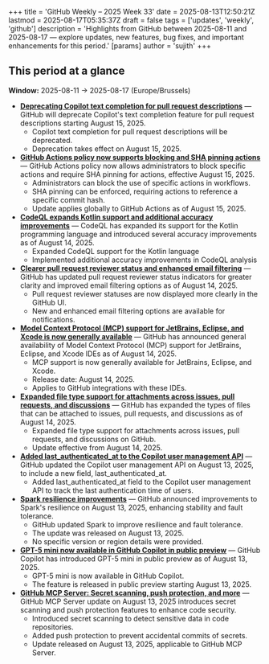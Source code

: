 +++
title = 'GitHub Weekly – 2025 Week 33'
date = 2025-08-13T12:50:21Z
lastmod = 2025-08-17T05:35:37Z
draft = false
tags = ['updates', 'weekly', 'github']
description = 'Highlights from GitHub between 2025-08-11 and 2025-08-17 — explore updates, new features, bug fixes, and important enhancements for this period.'
[params]
    author = 'sujith'
+++
## This period at a glance

**Window:** 2025-08-11 → 2025-08-17 (Europe/Brussels)

- **[Deprecating Copilot text completion for pull request descriptions](https://github.blog/changelog/2025-08-15-deprecating-copilot-text-completion-for-pull-request-descriptions)** — GitHub will deprecate Copilot's text completion feature for pull request descriptions starting August 15, 2025.
  - Copilot text completion for pull request descriptions will be deprecated.
  - Deprecation takes effect on August 15, 2025.
- **[GitHub Actions policy now supports blocking and SHA pinning actions](https://github.blog/changelog/2025-08-15-github-actions-policy-now-supports-blocking-and-sha-pinning-actions)** — GitHub Actions policy now allows administrators to block specific actions and require SHA pinning for actions, effective August 15, 2025.
  - Administrators can block the use of specific actions in workflows.
  - SHA pinning can be enforced, requiring actions to reference a specific commit hash.
  - Update applies globally to GitHub Actions as of August 15, 2025.
- **[CodeQL expands Kotlin support and additional accuracy improvements](https://github.blog/changelog/2025-08-14-codeql-expands-kotlin-support-and-additional-accuracy-improvements)** — CodeQL has expanded its support for the Kotlin programming language and introduced several accuracy improvements as of August 14, 2025.
  - Expanded CodeQL support for the Kotlin language
  - Implemented additional accuracy improvements in CodeQL analysis
- **[Clearer pull request reviewer status and enhanced email filtering](https://github.blog/changelog/2025-08-14-clearer-pull-request-reviewer-status-and-enhanced-email-filtering)** — GitHub has updated pull request reviewer status indicators for greater clarity and improved email filtering options as of August 14, 2025.
  - Pull request reviewer statuses are now displayed more clearly in the GitHub UI.
  - New and enhanced email filtering options are available for notifications.
- **[Model Context Protocol (MCP) support for JetBrains, Eclipse, and Xcode is now generally available](https://github.blog/changelog/2025-08-13-model-context-protocol-mcp-support-for-jetbrains-eclipse-and-xcode-is-now-generally-available)** — GitHub has announced general availability of Model Context Protocol (MCP) support for JetBrains, Eclipse, and Xcode IDEs as of August 14, 2025.
  - MCP support is now generally available for JetBrains, Eclipse, and Xcode.
  - Release date: August 14, 2025.
  - Applies to GitHub integrations with these IDEs.
- **[Expanded file type support for attachments across issues, pull requests, and discussions](https://github.blog/changelog/2025-08-13-expanded-file-type-support-for-attachments-across-issues-pull-requests-and-discussions)** — GitHub has expanded the types of files that can be attached to issues, pull requests, and discussions as of August 14, 2025.
  - Expanded file type support for attachments across issues, pull requests, and discussions on GitHub.
  - Update effective from August 14, 2025.
- **[Added last_authenticated_at to the Copilot user management API](https://github.blog/changelog/2025-08-13-added-last_authenticated_at-to-the-copilot-user-management-api)** — GitHub updated the Copilot user management API on August 13, 2025, to include a new field, last_authenticated_at.
  - Added last_authenticated_at field to the Copilot user management API to track the last authentication time of users.
- **[Spark resilience improvements](https://github.blog/changelog/2025-08-13-spark-resilience-improvements)** — GitHub announced improvements to Spark's resilience on August 13, 2025, enhancing stability and fault tolerance.
  - GitHub updated Spark to improve resilience and fault tolerance.
  - The update was released on August 13, 2025.
  - No specific version or region details were provided.
- **[GPT-5 mini now available in GitHub Copilot in public preview](https://github.blog/changelog/2025-08-13-gpt-5-mini-now-available-in-github-copilot-in-public-preview)** — GitHub Copilot has introduced GPT-5 mini in public preview as of August 13, 2025.
  - GPT-5 mini is now available in GitHub Copilot.
  - The feature is released in public preview starting August 13, 2025.
- **[GitHub MCP Server: Secret scanning, push protection, and more](https://github.blog/changelog/2025-08-13-github-mcp-server-secret-scanning-push-protection-and-more)** — GitHub MCP Server update on August 13, 2025 introduces secret scanning and push protection features to enhance code security.
  - Introduced secret scanning to detect sensitive data in code repositories.
  - Added push protection to prevent accidental commits of secrets.
  - Update released on August 13, 2025, applicable to GitHub MCP Server.

